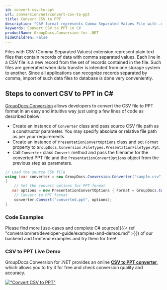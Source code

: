 ```yaml
---
id: convert-csv-to-ppt
url: conversion/net/convert-csv-to-ppt
title: Convert CSV to PPT
description: "CSV format represents Comma Separated Values File with .csv extension. Learn how to convert CSV to PPT file programmatically in C# language using GroupDocs.Conversion for .NET library."
keywords: Convert CSV to PPT in C#
productName: GroupDocs.Conversion for .NET
hideChildren: False
---
```


Files with CSV (Comma Separated Values) extension represent plain text files that contain records of data with comma separated values. Each line in a CSV file is a new record from the set of records contained in the file. Such files are generated when data transfer is intended from one storage system to another. Since all applications can recognize records separated by comma, import of such data files to database is done very conveniently.

## Steps to convert CSV to PPT in C#

[GroupDocs.Conversion](https://products.groupdocs.com/conversion/net) allows developers to convert the CSV file to PPT format in an easy and intuitive way just using a few lines of code as described below:

* Create an instance of `Converter` class and pass source CSV file path as a constructor parameter. You may specify absolute or relative file path as per your requirements. 
* Create an instance of `PresentationConvertOptions` class and set `Format` property to `GroupDocs.Conversion.FileTypes.PresentationFileType.Ppt`.
* Call `Converter` class `Convert` method and pass the filename for the converted PPT file and the `PresentationConvertOptions` object from the previous step as parameters.

```csharp
// Load the source CSV file
using (var converter = new GroupDocs.Conversion.Converter("sample.csv"))
{
    // Set the convert options for PPT format
   var options = new PresentationConvertOptions { Format = GroupDocs.Conversion.FileTypes.PresentationFileType.Ppt };
    // Convert to PPT format
    converter.Convert("converted.ppt", options);
}
```

### Code Examples

Please find more [use-cases and complete C# sources]({{< ref "conversion/net/developer-guide/examples-and-demos.md" >}}) of our backend and frontend examples and try them for free!

### CSV to PPT Live Demo

GroupDocs.Conversion for .NET provides an online [**CSV to PPT converter**](https://products.groupdocs.app/conversion/csv-to-ppt), which allows you to try it for free and check conversion quality and accuracy.

[!["Convert CSV to PPT"](conversion/net/images/convert-to-ppt/convert-csv-to-ppt.png)](https://products.groupdocs.app/conversion/csv-to-ppt)